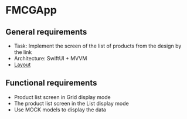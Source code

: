 # FMCGApp
## General requirements
- Task: Implement the screen of the list of products from the design by the link
- Architecture: SwiftUI + MVVM
- [Layout](https://www.figma.com/design/1VrYJ62cSC7yFJWsuUD3xa/Spar-Intern-Task?node-id=1-5465&t=3i78KOOa3G9IkV2U-0)

## Functional requirements
- Product list screen in Grid display mode
- The product list screen in the List display mode
- Use MOCK models to display the data

